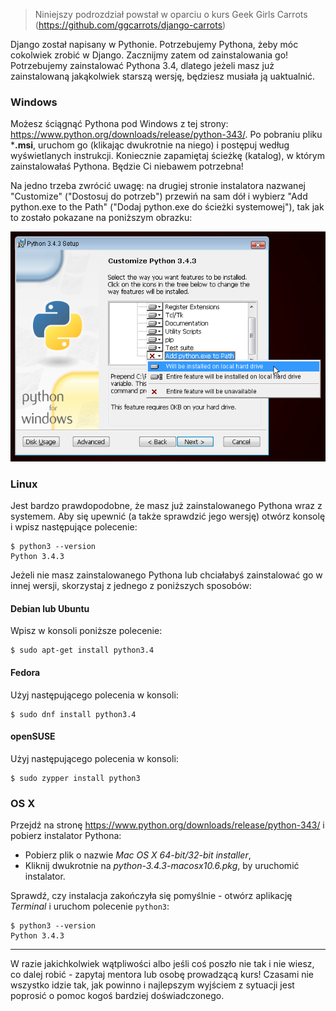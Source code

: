 > Niniejszy podrozdział powstał w oparciu o kurs Geek Girls Carrots (https://github.com/ggcarrots/django-carrots)

Django został napisany w Pythonie. Potrzebujemy Pythona, żeby móc cokolwiek zrobić w Django. Zacznijmy zatem od zainstalowania go! Potrzebujemy zainstalować Pythona 3.4, dlatego jeżeli masz już zainstalowaną jakąkolwiek starszą wersję, będziesz musiała ją uaktualnić.

### Windows

Możesz ściągnąć Pythona pod Windows z tej strony: https://www.python.org/downloads/release/python-343/. Po pobraniu pliku ***.msi**, uruchom go (klikając dwukrotnie na niego) i postępuj według wyświetlanych instrukcji. Koniecznie zapamiętaj ścieżkę (katalog), w którym zainstalowałaś Pythona. Będzie Ci niebawem potrzebna!

Na jedno trzeba zwrócić uwagę: na drugiej stronie instalatora nazwanej "Customize" ("Dostosuj do potrzeb") przewiń na sam dół i wybierz "Add python.exe to the Path" ("Dodaj python.exe do ścieżki systemowej"), tak jak to zostało pokazane na poniższym obrazku:

![Nie zapomnij dodać Pythona do ścieżki systemowej (ang. Path)](../python_installation/images/add_python_to_windows_path.png)

### Linux

Jest bardzo prawdopodobne, że masz już zainstalowanego Pythona wraz z systemem. Aby się upewnić (a także sprawdzić jego wersję) otwórz konsolę i wpisz następujące polecenie:

    $ python3 --version
    Python 3.4.3
    

Jeżeli nie masz zainstalowanego Pythona lub chciałabyś zainstalować go w innej wersji, skorzystaj z jednego z poniższych sposobów:

#### Debian lub Ubuntu

Wpisz w konsoli poniższe polecenie:

    $ sudo apt-get install python3.4
    

#### Fedora

Użyj następującego polecenia w konsoli:

    $ sudo dnf install python3.4
    

#### openSUSE

Użyj następującego polecenia w konsoli:

    $ sudo zypper install python3


### OS X

Przejdź na stronę https://www.python.org/downloads/release/python-343/ i pobierz instalator Pythona:

  * Pobierz plik o nazwie *Mac OS X 64-bit/32-bit installer*,
  * Kliknij dwukrotnie na *python-3.4.3-macosx10.6.pkg*, by uruchomić instalator.

Sprawdź, czy instalacja zakończyła się pomyślnie - otwórz aplikację *Terminal* i uruchom polecenie `python3`:

    $ python3 --version
    Python 3.4.3
    

* * *

W razie jakichkolwiek wątpliwości albo jeśli coś poszło nie tak i nie wiesz, co dalej robić - zapytaj mentora lub osobę prowadzącą kurs! Czasami nie wszystko idzie tak, jak powinno i najlepszym wyjściem z sytuacji jest poprosić o pomoc kogoś bardziej doświadczonego.
